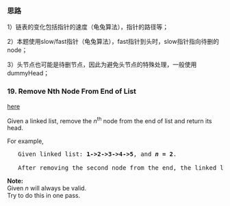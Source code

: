 <h3>思路</h3>
<p>
1）链表的变化包括指针的速度（龟兔算法），指针的路径等；
</p>
<p>
2）本题使用slow/fast指针（龟兔算法），fast指针到头时，slow指针指向待删的node；
</p>
<p>
3）头节点也可能是待删节点，因此为避免头节点的特殊处理，一般使用dummyHead；
</p>

<h3>19. Remove Nth Node From End of List</h3>
<a href="https://leetcode.com/problems/remove-nth-node-from-end-of-list/description/">here</a>
<div class="question-description">
        <p></p><p>Given a linked list, remove the <i>n</i><sup>th</sup> node from the end of list and return its head.</p>

<p>
For example,</p>

<pre>   Given linked list: <b>1-&gt;2-&gt;3-&gt;4-&gt;5</b>, and <b><i>n</i> = 2</b>.

   After removing the second node from the end, the linked list becomes <b>1-&gt;2-&gt;3-&gt;5</b>.
</pre>

<p>
<b>Note:</b><br>
Given <i>n</i> will always be valid.<br>
Try to do this in one pass.
</p><p></p>
</div>
